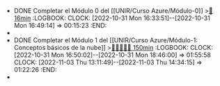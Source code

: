 - DONE Completar el Módulo 0 del [[UNIR/Curso Azure/Módulo-0]] >[🍅 16min](#agenda-pomo://?t=p-1667230439472-920)
  :LOGBOOK:
  CLOCK: [2022-10-31 Mon 16:33:51]--[2022-10-31 Mon 16:49:14] =>  00:15:23
  :END:
-
- DONE Completar el Módulo 1 del [[UNIR/Curso Azure/Módulo-1: Conceptos básicos de la nube]] >[🍅🍅🍅🍅🍅 150min](#agenda-pomo://?t=f-1667231412283-1800%2Cf-1667234701589-1800%2Cf-1667236509320-1800%2Cf-1667477518457-1800%2Cf-1667479830152-1800)
  :LOGBOOK:
  CLOCK: [2022-10-31 Mon 16:50:02]--[2022-10-31 Mon 18:46:00] =>  01:55:58
  CLOCK: [2022-11-03 Thu 13:11:49]--[2022-11-03 Thu 14:34:15] =>  01:22:26
  :END:
-